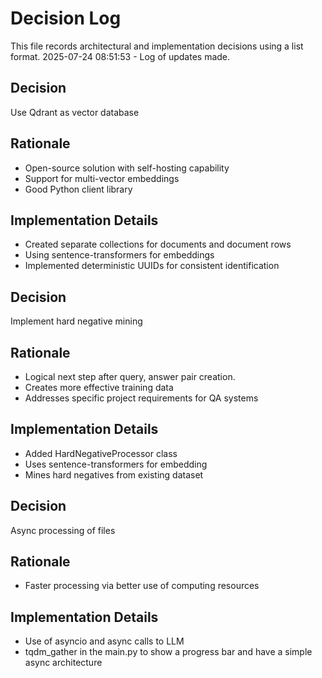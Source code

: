 # Decision Log

This file records architectural and implementation decisions using a list format.
2025-07-24 08:51:53 - Log of updates made.

## Decision
Use Qdrant as vector database

## Rationale 
- Open-source solution with self-hosting capability
- Support for multi-vector embeddings
- Good Python client library

## Implementation Details
- Created separate collections for documents and document rows
- Using sentence-transformers for embeddings
- Implemented deterministic UUIDs for consistent identification

## Decision
Implement hard negative mining

## Rationale
- Logical next step after query, answer pair creation.
- Creates more effective training data
- Addresses specific project requirements for QA systems

## Implementation Details
- Added HardNegativeProcessor class
- Uses sentence-transformers for embedding
- Mines hard negatives from existing dataset

## Decision
Async processing of files

## Rationale
- Faster processing via better use of computing resources

## Implementation Details
- Use of asyncio and async calls to LLM
- tqdm_gather in the main.py to show a progress bar and have a simple async architecture
